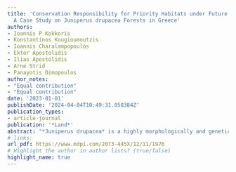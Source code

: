 ```yaml
---
title: 'Conservation Responsibility for Priority Habitats under Future Climate Conditions:
  A Case Study on Juniperus drupacea Forests in Greece'
authors:
- Ioannis P Kokkoris
- Konstantinos Kougioumoutzis
- Ioannis Charalampopoulos
- Ektor Apostolidis
- Ilias Apostolidis
- Arne Strid
- Panayotis Dimopoulos
author_notes:
- "Equal contribution"
- "Equal contribution"
date: '2023-01-01'
publishDate: '2024-04-04T10:49:31.058384Z'
publication_types:
- article-journal
publication: '*Land*'
abstract: "*Juniperus drupacea* is a highly morphologically and genetically differentiated Tertiary relict, displaying a disjunct geographical range in the eastern Mediterranean. Being a thermophilous, light-demanding, and moderately drought-resistant tree, it survived the past climatic oscillations via altitudinal migration. The species has its westernmost range limit, and its only populations in the EU, in Mts Parnon and Taygetos (Greece). These populations are genetically isolated and distinct compared to their Asian counterparts. For Europe, *Juniperus drupacea* is categorized as an endangered species by the IUCN. *Juniperus drupacea* forests constitute a priority habitat for conservation in the EU. However, the species’ conservation status has never been assessed in Greece and the same applies to its climate and land-use change assessment. As Greece is already facing the short-term impacts of climate- and human-induced land-use change, studies dealing with the potential long-term climate- and land-use change effects on rare plant species distribution are urgently needed to implement efficient conservation management plans. Our research employs species distribution models, considering multiple climate scenarios and abiotic factors across different timeframes (2020s, 2050s, 2080s), factoring in the potential threat of forest fires. Additionally, we assess the species’ extinction risk at the European level, according to IUCN Criteria A and B. Study findings indicate significant habitat changes and an elevated extinction risk for *Juniperus drupacea* in Greece. To safeguard this priority habitat, informed conservation strategies, management plans, and policy making are recommended, based on our scientific insights."
# links:
url_pdf: https://www.mdpi.com/2073-445X/12/11/1976
# Highlight the author in author lists? (true/false)
highlight_name: true
---
```

